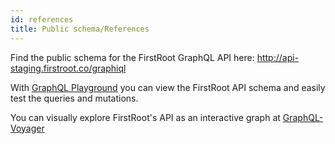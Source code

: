 ```yaml
---
id: references
title: Public schema/References
---
```


Find the public schema for the FirstRoot GraphQL API here:
http://api-staging.firstroot.co/graphiql

With [GraphQL Playground](https://github.com/graphql/graphql-playground) you can view the FirstRoot API schema and easily test the queries and mutations.

You can visually explore FirstRoot's API as an interactive graph at [GraphQL-Voyager](https://github.com/APIs-guru/graphql-voyager)
